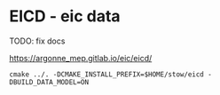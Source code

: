 EICD - eic data
===============

TODO: fix docs

https://argonne_mep.gitlab.io/eic/eicd/


```
cmake ../. -DCMAKE_INSTALL_PREFIX=$HOME/stow/eicd -DBUILD_DATA_MODEL=ON
```
